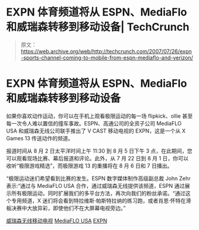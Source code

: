 # EXPN 体育频道将从 ESPN、MediaFlo 和威瑞森转移到移动设备| TechCrunch

> 原文：<https://web.archive.org/web/http://techcrunch.com/2007/07/26/expn-sports-channel-coming-to-mobile-from-espn-mediaflo-and-verizon/>

# EXPN 体育频道将从 ESPN、MediaFlo 和威瑞森转移到移动设备

如果你喜欢动作运动，你可以在手机上观看极限运动的每一场 flipkick、ollie 甚至每一次令人难以置信的撞车事故。ESPN、高通公司的全资子公司 MediaFLO USA 和威瑞森无线公司联手推出了 V CAST 移动电视的 EXPN，这是一个从 X Games 13 传送动作的频道。

报道时间从 8 月 2 日太平洋时间上午 11:30 到 8 月 5 日下午 3 点，在此期间，您可以观看现场比赛、幕后报道和评论。此外，从 7 月 22 日到 8 月 1 日，你可以收听“极限游戏精选”，而极限游戏 13 的重播将在 8 月 6 日和 7 日播出。

“极限运动迷们希望看到比赛的发生。ESPN 数字媒体制作高级副总裁 John Zehr 表示:“通过与 MediaFLO USA 合作，通过威瑞森无线提供该频道，ESPN 通过展示所有极限运动，同时扩展我们的多平台方法，再次向我们的粉丝承诺。“通过这个专用频道，X 迷们将会看到特拉维斯·帕斯特拉纳的练习跑，或者肖恩·怀特在滑板决赛中大放异彩，即使他们不在大屏幕电视旁边。”

[威瑞森无线移动电视](https://web.archive.org/web/20130628190028/http://www.mediaflousa.com/)
[MediaFLO USA](https://web.archive.org/web/20130628190028/http://www.qualcomm.com/)
[EXPN](https://web.archive.org/web/20130628190028/http://expn.go.com/expn/index)